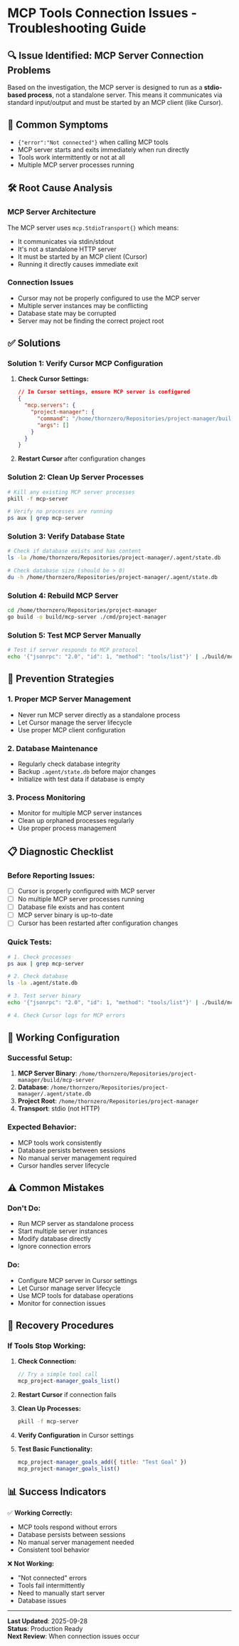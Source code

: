 # MCP Tools Connection Issues - Troubleshooting Guide

## 🔍 **Issue Identified: MCP Server Connection Problems**

Based on the investigation, the MCP server is designed to run as a **stdio-based process**, not a standalone server. This means it communicates via standard input/output and must be started by an MCP client (like Cursor).

## 🚨 **Common Symptoms**

- `{"error":"Not connected"}` when calling MCP tools
- MCP server starts and exits immediately when run directly
- Tools work intermittently or not at all
- Multiple MCP server processes running

## 🛠️ **Root Cause Analysis**

### **MCP Server Architecture**
The MCP server uses `mcp.StdioTransport{}` which means:
- It communicates via stdin/stdout
- It's not a standalone HTTP server
- It must be started by an MCP client (Cursor)
- Running it directly causes immediate exit

### **Connection Issues**
- Cursor may not be properly configured to use the MCP server
- Multiple server instances may be conflicting
- Database state may be corrupted
- Server may not be finding the correct project root

## ✅ **Solutions**

### **Solution 1: Verify Cursor MCP Configuration**

1. **Check Cursor Settings:**
   ```json
   // In Cursor settings, ensure MCP server is configured
   {
     "mcp.servers": {
       "project-manager": {
         "command": "/home/thornzero/Repositories/project-manager/build/mcp-server",
         "args": []
       }
     }
   }
   ```

2. **Restart Cursor** after configuration changes

### **Solution 2: Clean Up Server Processes**

```bash
# Kill any existing MCP server processes
pkill -f mcp-server

# Verify no processes are running
ps aux | grep mcp-server
```

### **Solution 3: Verify Database State**

```bash
# Check if database exists and has content
ls -la /home/thornzero/Repositories/project-manager/.agent/state.db

# Check database size (should be > 0)
du -h /home/thornzero/Repositories/project-manager/.agent/state.db
```

### **Solution 4: Rebuild MCP Server**

```bash
cd /home/thornzero/Repositories/project-manager
go build -o build/mcp-server ./cmd/project-manager
```

### **Solution 5: Test MCP Server Manually**

```bash
# Test if server responds to MCP protocol
echo '{"jsonrpc": "2.0", "id": 1, "method": "tools/list"}' | ./build/mcp-server
```

## 🔧 **Prevention Strategies**

### **1. Proper MCP Server Management**
- Never run MCP server directly as a standalone process
- Let Cursor manage the server lifecycle
- Use proper MCP client configuration

### **2. Database Maintenance**
- Regularly check database integrity
- Backup `.agent/state.db` before major changes
- Initialize with test data if database is empty

### **3. Process Monitoring**
- Monitor for multiple MCP server instances
- Clean up orphaned processes regularly
- Use proper process management

## 📋 **Diagnostic Checklist**

### **Before Reporting Issues:**

- [ ] Cursor is properly configured with MCP server
- [ ] No multiple MCP server processes running
- [ ] Database file exists and has content
- [ ] MCP server binary is up-to-date
- [ ] Cursor has been restarted after configuration changes

### **Quick Tests:**

```bash
# 1. Check processes
ps aux | grep mcp-server

# 2. Check database
ls -la .agent/state.db

# 3. Test server binary
echo '{"jsonrpc": "2.0", "id": 1, "method": "tools/list"}' | ./build/mcp-server

# 4. Check Cursor logs for MCP errors
```

## 🚀 **Working Configuration**

### **Successful Setup:**
1. **MCP Server Binary**: `/home/thornzero/Repositories/project-manager/build/mcp-server`
2. **Database**: `/home/thornzero/Repositories/project-manager/.agent/state.db`
3. **Project Root**: `/home/thornzero/Repositories/project-manager`
4. **Transport**: stdio (not HTTP)

### **Expected Behavior:**
- MCP tools work consistently
- Database persists between sessions
- No manual server management required
- Cursor handles server lifecycle

## ⚠️ **Common Mistakes**

### **Don't Do:**
- Run MCP server as standalone process
- Start multiple server instances
- Modify database directly
- Ignore connection errors

### **Do:**
- Configure MCP server in Cursor settings
- Let Cursor manage server lifecycle
- Use MCP tools for database operations
- Monitor for connection issues

## 🔄 **Recovery Procedures**

### **If Tools Stop Working:**

1. **Check Connection:**
   ```javascript
   // Try a simple tool call
   mcp_project-manager_goals_list()
   ```

2. **Restart Cursor** if connection fails

3. **Clean Up Processes:**
   ```bash
   pkill -f mcp-server
   ```

4. **Verify Configuration** in Cursor settings

5. **Test Basic Functionality:**
   ```javascript
   mcp_project-manager_goals_add({ title: "Test Goal" })
   mcp_project-manager_goals_list()
   ```

## 📊 **Success Indicators**

✅ **Working Correctly:**
- MCP tools respond without errors
- Database persists between sessions
- No manual server management needed
- Consistent tool behavior

❌ **Not Working:**
- "Not connected" errors
- Tools fail intermittently
- Need to manually start server
- Database issues

---

**Last Updated**: 2025-09-28  
**Status**: Production Ready  
**Next Review**: When connection issues occur
